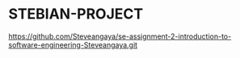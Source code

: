 # STEBIAN-PROJECT
https://github.com/Steveangaya/se-assignment-2-introduction-to-software-engineering-Steveangaya.git
